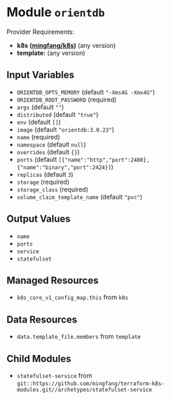 
# Module `orientdb`

Provider Requirements:
* **k8s ([mingfang/k8s](https://registry.terraform.io/providers/mingfang/k8s/latest))** (any version)
* **template:** (any version)

## Input Variables
* `ORIENTDB_OPTS_MEMORY` (default `"-Xms4G -Xmx4G"`)
* `ORIENTDB_ROOT_PASSWORD` (required)
* `args` (default `""`)
* `distributed` (default `"true"`)
* `env` (default `[]`)
* `image` (default `"orientdb:3.0.23"`)
* `name` (required)
* `namespace` (default `null`)
* `overrides` (default `{}`)
* `ports` (default `[{"name":"http","port":2480},{"name":"binary","port":2424}]`)
* `replicas` (default `3`)
* `storage` (required)
* `storage_class` (required)
* `volume_claim_template_name` (default `"pvc"`)

## Output Values
* `name`
* `ports`
* `service`
* `statefulset`

## Managed Resources
* `k8s_core_v1_config_map.this` from `k8s`

## Data Resources
* `data.template_file.members` from `template`

## Child Modules
* `statefulset-service` from `git::https://github.com/mingfang/terraform-k8s-modules.git//archetypes/statefulset-service`

